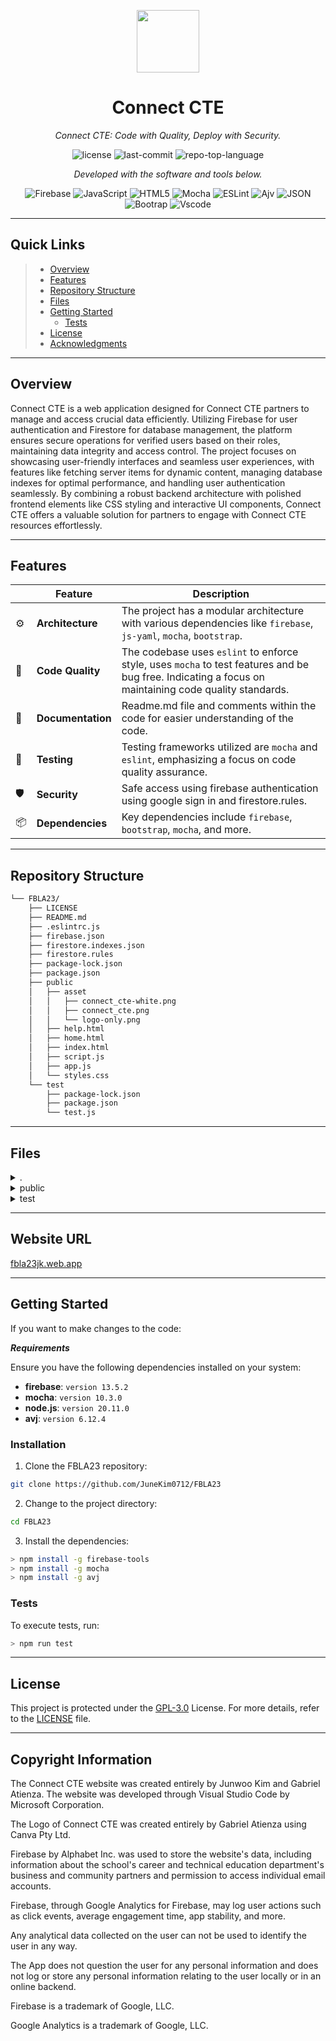 <p align="center">
  <img src="https://github.com/JuneKim0712/FBLA23/blob/main/public/asset/logo-only.png" width="100" />
</p>
<p align="center">
    <h1 align="center">Connect CTE</h1>
</p>
<p align="center">
    <em>Connect CTE: Code with Quality, Deploy with Security.</em>
</p>
<p align="center">
	<img src="https://img.shields.io/github/license/JuneKim0712/FBLA23?style=flat&color=0080ff" alt="license">
	<img src="https://img.shields.io/github/last-commit/JuneKim0712/FBLA23?style=flat&logo=git&logoColor=white&color=0080ff" alt="last-commit">
	<img src="https://img.shields.io/github/languages/top/JuneKim0712/FBLA23?style=flat&color=0080ff" alt="repo-top-language">
<p>
<p align="center">
		<em>Developed with the software and tools below.</em>
</p>
<p align="center">
	<img src="https://img.shields.io/badge/Firebase-FFCA28.svg?style=flat&logo=Firebase&logoColor=black" alt="Firebase">
	<img src="https://img.shields.io/badge/JavaScript-F7DF1E.svg?style=flat&logo=JavaScript&logoColor=black" alt="JavaScript">
	<img src="https://img.shields.io/badge/HTML5-E34F26.svg?style=flat&logo=HTML5&logoColor=white" alt="HTML5">
	<img src="https://img.shields.io/badge/Mocha-8D6748.svg?style=flat&logo=Mocha&logoColor=white" alt="Mocha">
	<img src="https://img.shields.io/badge/ESLint-4B32C3.svg?style=flat&logo=ESLint&logoColor=white" alt="ESLint">
	<img src="https://img.shields.io/badge/Ajv-23C8D2.svg?style=flat&logo=Ajv&logoColor=white" alt="Ajv">
	<img src="https://img.shields.io/badge/JSON-000000.svg?style=flat&logo=JSON&logoColor=white" alt="JSON">
    	<img src="https://img.shields.io/badge/Bootstrap-563D7C?&logo=bootstrap&logoColor=white" alt="Bootrap">
	<img src="https://img.shields.io/badge/Vscode-007ACC?&logo=visualstudiocode&logoColor=white" alt="Vscode">

</p>
<hr>

##  Quick Links

> - [ Overview](#-overview)
> - [ Features](#-features)
> - [ Repository Structure](#-repository-structure)
> - [ Files ](#-Files)
> - [ Getting Started](#-getting-started)
>   - [ Tests](#-tests)
> - [ License](#-license)
> - [ Acknowledgments](#-acknowledgments)

---

##  Overview

Connect CTE is a web application designed for Connect CTE partners to manage and access crucial data efficiently. Utilizing Firebase for user authentication and Firestore for database management, the platform ensures secure operations for verified users based on their roles, maintaining data integrity and access control. The project focuses on showcasing user-friendly interfaces and seamless user experiences, with features like fetching server items for dynamic content, managing database indexes for optimal performance, and handling user authentication seamlessly. By combining a robust backend architecture with polished frontend elements like CSS styling and interactive UI components, Connect CTE offers a valuable solution for partners to engage with Connect CTE resources effortlessly.

---

##  Features

|   | Feature          | Description                                                                                       |
|---|------------------|---------------------------------------------------------------------------------------------------|
| ⚙️ | **Architecture** | The project has a modular architecture with various dependencies like `firebase`, `js-yaml`, `mocha`, `bootstrap`.                          |
| 🔩 | **Code Quality** | The codebase uses `eslint` to enforce style, uses `mocha` to test features and be bug free. Indicating a focus on maintaining code quality standards. |
| 📄 | **Documentation**| Readme.md file and comments within the code for easier understanding of the code.        |
| 🧪 | **Testing**      | Testing frameworks utilized are `mocha` and `eslint`, emphasizing a focus on code quality assurance. |
| 🛡️ | **Security**     | Safe access using firebase authentication using google sign in and firestore.rules.          |
| 📦 | **Dependencies** | Key dependencies include `firebase`, `bootstrap`, `mocha`, and more.                                |

---

##  Repository Structure

```sh
└── FBLA23/
    ├── LICENSE
    ├── README.md
    ├── .eslintrc.js
    ├── firebase.json
    ├── firestore.indexes.json
    ├── firestore.rules
    ├── package-lock.json
    ├── package.json
    ├── public
    │   ├── asset
    │   │   ├── connect_cte-white.png
    │   │   ├── connect_cte.png
    │   │   └── logo-only.png
    │   ├── help.html
    │   ├── home.html
    │   ├── index.html
    │   ├── script.js
    │   ├── app.js
    │   └── styles.css
    └── test
        ├── package-lock.json
        ├── package.json
        └── test.js
```

---

##  Files

<details closed><summary>.</summary>

| File                                                                                               | Summary                                                                                                                                                                                                                                                                                                                                         |
| ---                                                                                                | ---                                                                                                                                                                                                                                                                                                                                             |
| [package.json](https://github.com/JuneKim0712/FBLA23/blob/master/package.json)                     |  Gives current information of project's necessary libraries and tools it needs to work correctly.                                                                                                                                                 |
| [firebase.json](https://github.com/JuneKim0712/FBLA23/blob/master/firebase.json)                   | Code snippet in `firebase.json` manages Firestore rules & hosting config, setting up necessary ports for emulators. It ensures secure data access & deploys web app correctly.                                                                                                                                                                  |
| [firestore.rules](https://github.com/JuneKim0712/FBLA23/blob/master/firestore.rules)               | Code snippet in firestore.rules governs Firestore database access for partners collection based on user roles, verifying partner data integrity and validity while ensuring restricted operations for verified users in the parent repository architecture.                                                                                     |
| [package-lock.json](https://github.com/JuneKim0712/FBLA23/blob/master/package-lock.json)           | Code snippet: Gives current information on the dependencies or packages installed for a node. js project, including their exact version numbers. |
| [firestore.indexes.json](https://github.com/JuneKim0712/FBLA23/blob/master/firestore.indexes.json) | Code Summary: This snippet manages Firestore indexes & field overrides. Vital for optimizing database performance & customizing schema for the parent repository's Firestore architecture.                                                                                                                                                    |

</details>

<details closed><summary>public</summary>

| File                                                                              | Summary                                                                                                                                                                                                                             |
| ---                                                                               | ---                                                                                                                                                                                                                                 |
| [styles.css](https://github.com/JuneKim0712/FBLA23/blob/master/public/styles.css) | Code snippet in public/styles.css resets default CSS properties for consistent styling across the web app. It configures layout, typography, and color scheme, enhancing user experience throughout the platform.                   |
| [index.html](https://github.com/JuneKim0712/FBLA23/blob/master/public/index.html) | Code in public/index.html sets up Connect CTE's landing page, allows user to login into website.              |
| [script.js](https://github.com/JuneKim0712/FBLA23/blob/master/public/script.js)   | Code in public/script.js drives user authentication via Firebase in the FBLA23 repository. It redirects users to index.html when signed in, improving user experience and security.                                                 |
| [home.html](https://github.com/JuneKim0712/FBLA23/blob/master/public/home.html)   | Code in public/home.html: Initialize Firebase Auth, Firestore, and Functions, enabling user authentication and real-time database updates. Enhances user experience by handling authentication and data synchronization seamlessly. |
| [help.html](https://github.com/JuneKim0712/FBLA23/blob/master/public/help.html)   | Code in `public/help.html` enhances UI by displaying Connect CTE information.                                                                       |
| [app.js](https://github.com/JuneKim0712/FBLA23/blob/master/public/app.js)         | Code snippet in public/app.js manages user authentication and Firestore database connections. Handles user sign-in/out UI state changes. Key elements: authentication, Firestore DB. Supports user interaction on web app.          |

</details>

<details closed><summary>test</summary>

| File                                                                                          | Summary                                                                                                                                                                                                                                           |
| ---                                                                                           | ---                                                                                                                                                                                                                                               |
| [test.js](https://github.com/JuneKim0712/FBLA23/blob/master/test/test.js)                     | Emulates behavior of the code using `mocha` and test the if the code is error free and does all necessary functionality.                                                                                                       |

</details>

---

## Website URL
[fbla23jk.web.app](https://fbla23jk.web.app/index.html)

---

##  Getting Started

If you want to make changes to the code:

***Requirements***

Ensure you have the following dependencies installed on your system:

* **firebase**: `version 13.5.2`
* **mocha**: `version 10.3.0`
* **node.js**: `version 20.11.0`
* **avj**: `version 6.12.4`



###  Installation

1. Clone the FBLA23 repository:

```sh
git clone https://github.com/JuneKim0712/FBLA23
```

2. Change to the project directory:

```sh
cd FBLA23
```

3. Install the dependencies:

```sh
> npm install -g firebase-tools
> npm install -g mocha
> npm install -g avj
```

###  Tests

To execute tests, run:

```sh
> npm run test
```

---

##  License

This project is protected under the [GPL-3.0](https://choosealicense.com/licenses) License. For more details, refer to the [LICENSE](https://choosealicense.com/licenses/) file.

---

##  Copyright Information
The Connect CTE website was created entirely by Junwoo Kim and Gabriel Atienza. The website was developed through Visual Studio Code by Microsoft Corporation.

The Logo of Connect CTE was created entirely by Gabriel Atienza using Canva Pty Ltd.

Firebase by Alphabet Inc. was used to store the website's data, including information about the school's career and technical education department's business and community partners and permission to access individual email accounts.

Firebase, through Google Analytics for Firebase, may log user actions such as click events, average engagement time, app stability, and more.
                        
Any analytical data collected on the user can not be used to identify the user in any way.                         

The App does not question the user for any personal information and does not log or store any personal information relating to the user locally or in an online backend.

Firebase is a trademark of Google, LLC.
                        
Google Analytics is a trademark of Google, LLC.

